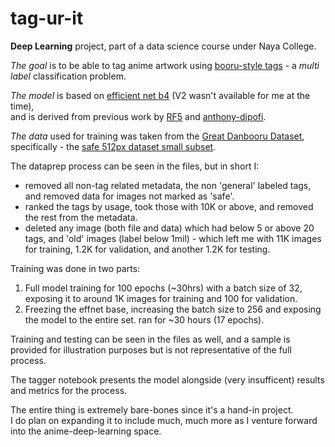 # tag-ur-it

**Deep Learning** project, part of a data science course under Naya College.

*The goal* is to be able to tag anime artwork using [booru-style tags](https://safebooru.donmai.us/tags) - a *multi label* classification problem.  

*The model* is based on [efficient net b4](https://arxiv.org/abs/1905.11946) (V2 wasn't available for me at the time),  
and is derived from previous work by [RF5](https://github.com/RF5/danbooru-pretrained) and [anthony-dipofi](https://github.com/anthony-dipofi/danbooru-tagger).

*The data* used for training was taken from the [Great Danbooru Dataset](https://www.gwern.net/Danbooru2021), specifically - the [safe 512px dataset small subset](https://www.kaggle.com/datasets/muoncollider/danbooru2020small).

The dataprep process can be seen in the files, but in short I:
- removed all non-tag related metadata, the non 'general' labeled tags, and removed data for images not marked as 'safe'.
- ranked the tags by usage, took those with 10K or above, and removed the rest from the metadata.
- deleted any image (both file and data) which had below 5 or above 20 tags, and 'old' images (label below 1mil) - which left me with 11K images for training, 1.2K for validation, and another 1.2K for testing.

Training was done in two parts:
1. Full model training for 100 epochs (~30hrs) with a batch size of 32, exposing it to around 1K images for training and 100 for validation.
2. Freezing the effnet base, increasing the batch size to 256 and exposing the model to the entire set. ran for ~30 hours (17 epochs).

Training and testing can be seen in the files as well, and a sample is provided for illustration purposes but is not representative of the full process.

The tagger notebook presents the model alongside (very insufficent) results and metrics for the process.

The entire thing is extremely bare-bones since it's a hand-in project.  
I do plan on expanding it to include much, much more as I venture forward into the anime-deep-learning space.
